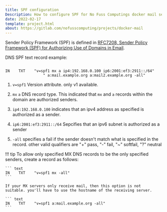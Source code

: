 ```yaml
---
title: SPF configuration
Description: How to configure SPF for No Fuss Computings docker mail server.
date: 2022-02-17
template: project.html
about: https://gitlab.com/nofusscomputing/projects/docker-mail
---
```


Sender Policy Framework (SPF) is defined in [RFC7208, Sender Policy Framework (SPF) for Authorizing Use of Domains in Email](https://datatracker.ietf.org/doc/html/rfc7208).

DNS SPF text record example:

``` text

IN    TXT    "v=spf1 mx a ip4:192.168.0.100 ip6:2001:ef3:2911::/64"
                 " a:mail.example.org a:mail2.example.org -all"

```

1. `v=spf1` Version attribute. only v1 available.

2. `mx` `a` DNS record type. This indicated that `mx` and `a` records within the domain are authorized senders.

3. `ip4:192.168.0.100` indicates that an ipv4 address as specified is authorized as a sender.

4. `ip6:2001:ef3:2911::/64` Sepcifies that an ipv6 subnet is authorized as a sender

5. `-all` specifies a fail if the sender doesn't match what is specified in the record. other valid qualifiers are "+" pass, "-" fail, "~" softfail, "?" neutral

!!! tip
    To allow only specified MX DNS records to be the only specified senders, create a record as follows:

    ``` text
    IN    TXT    "v=spf1 mx -all"
    ```

    If your MX servers only receive mail, then this option is not suitable. you'll have to use the hostname of the receiving server.

    ``` text
    IN    TXT    "v=spf1 a:mail.example.org -all"
    ```
